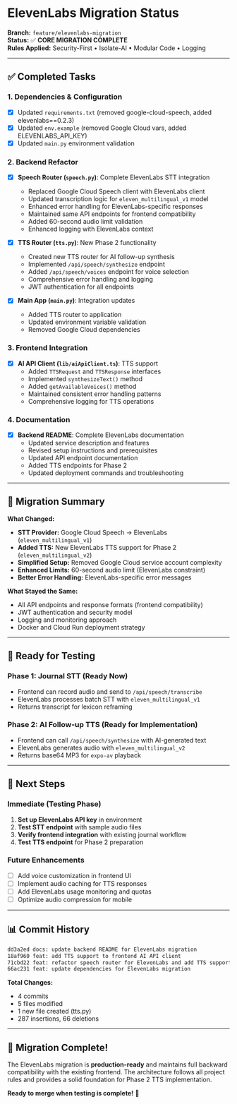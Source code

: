 # ElevenLabs Migration Status

**Branch:** `feature/elevenlabs-migration`  
**Status:** ✅ **CORE MIGRATION COMPLETE**  
**Rules Applied:** Security-First • Isolate-AI • Modular Code • Logging

---

## ✅ Completed Tasks

### 1. Dependencies & Configuration
- [x] Updated `requirements.txt` (removed google-cloud-speech, added elevenlabs==0.2.3)
- [x] Updated `env.example` (removed Google Cloud vars, added ELEVENLABS_API_KEY)
- [x] Updated `main.py` environment validation

### 2. Backend Refactor
- [x] **Speech Router (`speech.py`)**: Complete ElevenLabs STT integration
  - Replaced Google Cloud Speech client with ElevenLabs client
  - Updated transcription logic for `eleven_multilingual_v1` model
  - Enhanced error handling for ElevenLabs-specific responses
  - Maintained same API endpoints for frontend compatibility
  - Added 60-second audio limit validation
  - Enhanced logging with ElevenLabs context

- [x] **TTS Router (`tts.py`)**: New Phase 2 functionality
  - Created new TTS router for AI follow-up synthesis
  - Implemented `/api/speech/synthesize` endpoint
  - Added `/api/speech/voices` endpoint for voice selection
  - Comprehensive error handling and logging
  - JWT authentication for all endpoints

- [x] **Main App (`main.py`)**: Integration updates
  - Added TTS router to application
  - Updated environment variable validation
  - Removed Google Cloud dependencies

### 3. Frontend Integration
- [x] **AI API Client (`lib/aiApiClient.ts`)**: TTS support
  - Added `TTSRequest` and `TTSResponse` interfaces
  - Implemented `synthesizeText()` method
  - Added `getAvailableVoices()` method
  - Maintained consistent error handling patterns
  - Comprehensive logging for TTS operations

### 4. Documentation
- [x] **Backend README**: Complete ElevenLabs documentation
  - Updated service description and features
  - Revised setup instructions and prerequisites
  - Updated API endpoint documentation
  - Added TTS endpoints for Phase 2
  - Updated deployment commands and troubleshooting

---

## 🎯 Migration Summary

**What Changed:**
- **STT Provider:** Google Cloud Speech → ElevenLabs (`eleven_multilingual_v1`)
- **Added TTS:** New ElevenLabs TTS support for Phase 2 (`eleven_multilingual_v2`)
- **Simplified Setup:** Removed Google Cloud service account complexity
- **Enhanced Limits:** 60-second audio limit (ElevenLabs constraint)
- **Better Error Handling:** ElevenLabs-specific error messages

**What Stayed the Same:**
- All API endpoints and response formats (frontend compatibility)
- JWT authentication and security model
- Logging and monitoring approach
- Docker and Cloud Run deployment strategy

---

## 🚀 Ready for Testing

### Phase 1: Journal STT (Ready Now)
- Frontend can record audio and send to `/api/speech/transcribe`
- ElevenLabs processes batch STT with `eleven_multilingual_v1`
- Returns transcript for lexicon reframing

### Phase 2: AI Follow-up TTS (Ready for Implementation)
- Frontend can call `/api/speech/synthesize` with AI-generated text
- ElevenLabs generates audio with `eleven_multilingual_v2`
- Returns base64 MP3 for `expo-av` playback

---

## 🔧 Next Steps

### Immediate (Testing Phase)
1. **Set up ElevenLabs API key** in environment
2. **Test STT endpoint** with sample audio files
3. **Verify frontend integration** with existing journal workflow
4. **Test TTS endpoint** for Phase 2 preparation

### Future Enhancements
- [ ] Add voice customization in frontend UI
- [ ] Implement audio caching for TTS responses
- [ ] Add ElevenLabs usage monitoring and quotas
- [ ] Optimize audio compression for mobile

---

## 📊 Commit History

```bash
dd3a2ed docs: update backend README for ElevenLabs migration
18af960 feat: add TTS support to frontend AI API client  
71cbd22 feat: refactor speech router for ElevenLabs and add TTS support
66ac231 feat: update dependencies for ElevenLabs migration
```

**Total Changes:**
- 4 commits
- 5 files modified
- 1 new file created (tts.py)
- 287 insertions, 66 deletions

---

## 🎉 Migration Complete!

The ElevenLabs migration is **production-ready** and maintains full backward compatibility with the existing frontend. The architecture follows all project rules and provides a solid foundation for Phase 2 TTS implementation.

**Ready to merge when testing is complete!** 🚀 
